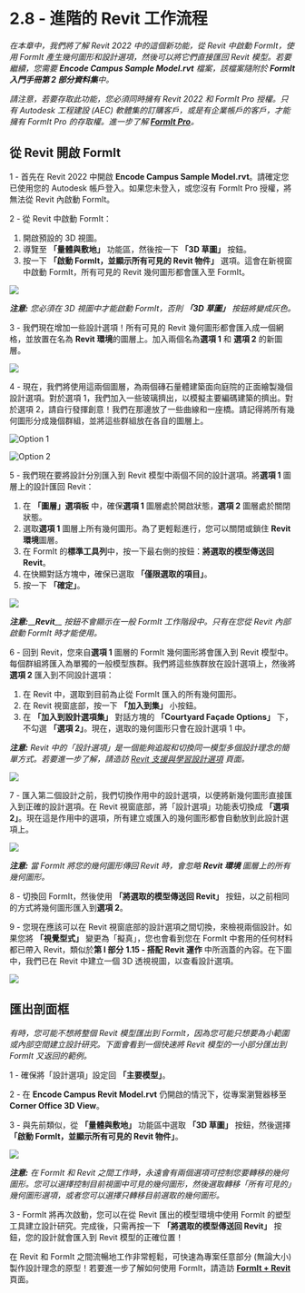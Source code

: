 # 2.8 - 進階的 Revit 工作流程

_在本章中，我們將了解 Revit 2022 中的這個新功能，從 Revit 中啟動 FormIt，使用 FormIt 產生幾何圖形和設計選項，然後可以將它們直接匯回 Revit 模型。若要繼續，您需要_ _**Encode Campus Sample Model.rvt**_ _檔案，該檔案隨附於_ _**FormIt 入門手冊第 2 部分資料集**中。_

_請注意，若要存取此功能，您必須同時擁有 Revit 2022 和 FormIt Pro 授權。只有 Autodesk 工程建設 (AEC) 軟體集的訂購客戶，或是有企業帳戶的客戶，才能擁有 FormIt Pro 的存取權。進一步了解_ [_**FormIt Pro**_](https://formit.autodesk.com/#pro-callout)_。_

## 從 Revit 開啟 FormIt

1 - 首先在 Revit 2022 中開啟 **Encode Campus Sample Model.rvt**。請確定您已使用您的 Autodesk 帳戶登入。如果您未登入，或您沒有 FormIt Pro 授權，將無法從 Revit 內啟動 FormIt。

2 - 從 Revit 中啟動 FormIt：

1. 開啟預設的 3D 視圖。
2. 導覽至 **「量體與敷地」** 功能區，然後按一下 **「3D 草圖」** 按鈕。
3. 按一下 **「啟動 FormIt，並顯示所有可見的 Revit 物件」** 選項。這會在新視窗中啟動 FormIt，所有可見的 Revit 幾何圖形都會匯入至 FormIt。

![](<../../.gitbook/assets/0 (22).png>)

_**注意:**_ _您必須在 3D 視圖中才能啟動 FormIt，否則_ _**「3D 草圖」**_ _按鈕將變成灰色。_

3 - 我們現在增加一些設計選項！所有可見的 Revit 幾何圖形都會匯入成一個網格，並放置在名為 **Revit 環境**的圖層上。加入兩個名為**選項 1** 和 **選項 2** 的新圖層。

![](<../../.gitbook/assets/1 (23) (1).png>)

4 - 現在，我們將使用這兩個圖層，為兩個磚石量體建築面向庭院的正面繪製幾個設計選項。對於選項 1，我們加入一些玻璃擠出，以模擬主要編碼建築的擠出。對於選項 2，請自行發揮創意！我們在那邊放了一些曲線和一座橋。請記得將所有幾何圖形分成幾個群組，並將這些群組放在各自的圖層上。

![Option 1](<../../.gitbook/assets/2 (23) (1).png>)

![Option 2](<../../.gitbook/assets/3 (20) (1).png>)

5 - 我們現在要將設計分別匯入到 Revit 模型中兩個不同的設計選項。將**選項 1** 圖層上的設計匯回 Revit：

1. 在 **「圖層」選項板** 中，確保**選項 1** 圖層處於開啟狀態，**選項 2** 圖層處於關閉狀態。
2. 選取**選項 1** 圖層上所有幾何圖形。為了更輕鬆進行，您可以關閉或鎖住 **Revit 環境**圖層。
3. 在 FormIt 的**標準工具列**中，按一下最右側的按鈕：**將選取的模型傳送回 Revit**。
4. 在快顯對話方塊中，確保已選取 **「僅限選取的項目」**。
5. 按一下 **「確定」**。

![](<../../.gitbook/assets/4 (19) (1).png>)

_**注意:**____**Revit**__ 按鈕不會顯示在一般 FormIt 工作階段中。只有在您從 Revit 內部啟動 FormIt 時才能使用。_

6 - 回到 Revit，您來自**選項 1** 圖層的 FormIt 幾何圖形將會匯入到 Revit 模型中。每個群組將匯入為單獨的一般模型族群。我們將這些族群放在設計選項上，然後將**選項 2** 匯入到不同設計選項：

1. 在 Revit 中，選取到目前為止從 FormIt 匯入的所有幾何圖形。
2. 在 Revit 視窗底部，按一下 **「加入到集」** 小按鈕。
3. 在 **「加入到設計選項集」** 對話方塊的 **「Courtyard Façade Options」** 下，不勾選 **「選項 2」**。現在，選取的幾何圖形只會在設計選項 1 中。

_**注意:**_ _Revit 中的「設計選項」是一個能夠追蹤和切換同一模型多個設計理念的簡單方式。若要進一步了解，請造訪_ [_Revit 支援與學習設計選項_](https://knowledge.autodesk.com/zh-hans/support/revit-products/learn-explore/caas/CloudHelp/cloudhelp/2021/CHS/Revit-Model/files/GUID-D48B1E7E-BC34-414E-85BD-790F199BB2C0-htm.html) _頁面。_

![](<../../.gitbook/assets/5 (18).png>)

7 - 匯入第二個設計之前，我們切換作用中的設計選項，以便將新幾何圖形直接匯入到正確的設計選項。在 Revit 視窗底部，將「設計選項」功能表切換成 **「選項 2」**。現在這是作用中的選項，所有建立或匯入的幾何圖形都會自動放到此設計選項上。

![](<../../.gitbook/assets/6 (15).png>)

_**注意:**_ _當 FormIt 將您的幾何圖形傳回 Revit 時，會忽略_ _**Revit 環境**_ _圖層上的所有幾何圖形。_

8 - 切換回 FormIt，然後使用 **「將選取的模型傳送回 Revit」** 按鈕，以之前相同的方式將幾何圖形匯入到**選項 2**。

9 - 您現在應該可以在 Revit 視窗底部的設計選項之間切換，來檢視兩個設計。如果您將 **「視覺型式」** 變更為「擬真」，您也會看到您在 FormIt 中套用的任何材料都已帶入 Revit，類似於**第 I 部分** **1.15 - 搭配 Revit 運作** 中所涵蓋的內容。在下圖中，我們已在 Revit 中建立一個 3D 透視視圖，以查看設計選項。

![](<../../.gitbook/assets/7 (10).png>)

## 匯出剖面框

_有時，您可能不想將整個 Revit 模型匯出到 FormIt，因為您可能只想要為小範圍或內部空間建立設計研究。下面會看到一個快速將 Revit 模型的一小部分匯出到 FormIt 又返回的範例。_

1 - 確保將「設計選項」設定回 **「主要模型」**。

2 - 在 **Encode Campus Revit Model.rvt** 仍開啟的情況下，從專案瀏覽器移至 **Corner Office 3D View**。

3 - 與先前類似，從 **「量體與敷地」** 功能區中選取 **「3D 草圖」** 按鈕，然後選擇 **「啟動 FormIt，並顯示所有可見的 Revit 物件」**。

![](<../../.gitbook/assets/8 (10) (1).png>)

_**注意:**_ _在 FormIt 和 Revit 之間工作時，永遠會有兩個選項可控制您要轉移的幾何圖形。您可以選擇控制目前視圖中可見的幾何圖形，然後選取轉移「所有可見的」幾何圖形選項，或者您可以選擇只轉移目前選取的幾何圖形。_

3 - FormIt 將再次啟動，您可以在從 Revit 匯出的模型環境中使用 FormIt 的塑型工具建立設計研究。完成後，只需再按一下 **「將選取的模型傳送回 Revit」** 按鈕，您的設計就會匯入到 Revit 模型的正確位置！

在 Revit 和 FormIt 之間流暢地工作非常輕鬆，可快速為專案任意部分 (無論大小) 製作設計理念的原型！若要進一步了解如何使用 FormIt，請造訪 [**FormIt + Revit**](https://formit.autodesk.com/page/formit-revit#:\~:text=FormIt%20Groups%20become%20Revit%20Mass,using%20Revit%202018%20and%20newer。) 頁面。
